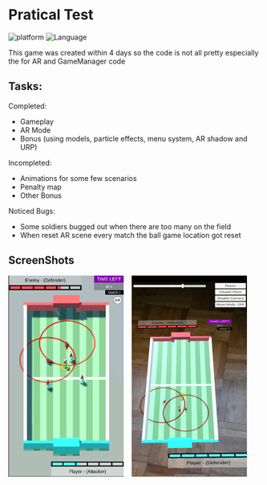 # Pratical Test
![platform](https://img.shields.io/badge/Platform-Unity-yellow.svg)
![Language](https://img.shields.io/badge/Language-C%23-orange.svg)

This game was created within 4 days so the code is not all pretty especially the for AR and GameManager code

## Tasks:
Completed:
- Gameplay
- AR Mode
- Bonus (using models, particle effects, menu system, AR shadow and URP)

Incompleted:
- Animations for some few scenarios
- Penalty map
- Other Bonus

Noticed Bugs:
- Some soldiers bugged out when there are too many on the field
- When reset AR scene every match the ball game location got reset

## ScreenShots
<img src="Images/ss1.png" height='400x' width='230x'/>&nbsp;&nbsp;&nbsp;&nbsp;<img src="Images/ss2.jpg" height='400x' width='230x'/>
